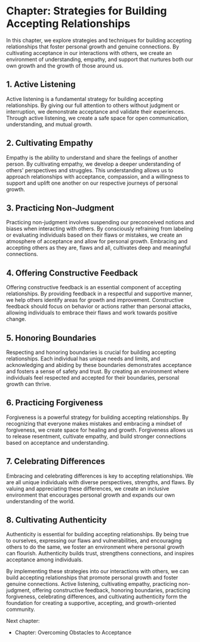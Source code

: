 Chapter: Strategies for Building Accepting Relationships
========================================================

In this chapter, we explore strategies and techniques for building accepting relationships that foster personal growth and genuine connections. By cultivating acceptance in our interactions with others, we create an environment of understanding, empathy, and support that nurtures both our own growth and the growth of those around us.

**1. Active Listening**
-----------------------

Active listening is a fundamental strategy for building accepting relationships. By giving our full attention to others without judgment or interruption, we demonstrate acceptance and validate their experiences. Through active listening, we create a safe space for open communication, understanding, and mutual growth.

**2. Cultivating Empathy**
--------------------------

Empathy is the ability to understand and share the feelings of another person. By cultivating empathy, we develop a deeper understanding of others' perspectives and struggles. This understanding allows us to approach relationships with acceptance, compassion, and a willingness to support and uplift one another on our respective journeys of personal growth.

**3. Practicing Non-Judgment**
------------------------------

Practicing non-judgment involves suspending our preconceived notions and biases when interacting with others. By consciously refraining from labeling or evaluating individuals based on their flaws or mistakes, we create an atmosphere of acceptance and allow for personal growth. Embracing and accepting others as they are, flaws and all, cultivates deep and meaningful connections.

**4. Offering Constructive Feedback**
-------------------------------------

Offering constructive feedback is an essential component of accepting relationships. By providing feedback in a respectful and supportive manner, we help others identify areas for growth and improvement. Constructive feedback should focus on behavior or actions rather than personal attacks, allowing individuals to embrace their flaws and work towards positive change.

**5. Honoring Boundaries**
--------------------------

Respecting and honoring boundaries is crucial for building accepting relationships. Each individual has unique needs and limits, and acknowledging and abiding by these boundaries demonstrates acceptance and fosters a sense of safety and trust. By creating an environment where individuals feel respected and accepted for their boundaries, personal growth can thrive.

**6. Practicing Forgiveness**
-----------------------------

Forgiveness is a powerful strategy for building accepting relationships. By recognizing that everyone makes mistakes and embracing a mindset of forgiveness, we create space for healing and growth. Forgiveness allows us to release resentment, cultivate empathy, and build stronger connections based on acceptance and understanding.

**7. Celebrating Differences**
------------------------------

Embracing and celebrating differences is key to accepting relationships. We are all unique individuals with diverse perspectives, strengths, and flaws. By valuing and appreciating these differences, we create an inclusive environment that encourages personal growth and expands our own understanding of the world.

**8. Cultivating Authenticity**
-------------------------------

Authenticity is essential for building accepting relationships. By being true to ourselves, expressing our flaws and vulnerabilities, and encouraging others to do the same, we foster an environment where personal growth can flourish. Authenticity builds trust, strengthens connections, and inspires acceptance among individuals.

By implementing these strategies into our interactions with others, we can build accepting relationships that promote personal growth and foster genuine connections. Active listening, cultivating empathy, practicing non-judgment, offering constructive feedback, honoring boundaries, practicing forgiveness, celebrating differences, and cultivating authenticity form the foundation for creating a supportive, accepting, and growth-oriented community.

Next chapter:

* Chapter: Overcoming Obstacles to Acceptance
